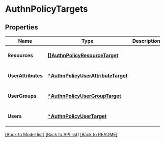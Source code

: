 # AuthnPolicyTargets

## Properties
Name | Type | Description | Notes
------------ | ------------- | ------------- | -------------
**Resources** | [**[]AuthnPolicyResourceTarget**](AuthnPolicyResourceTarget.md) |  | [optional] [default to null]
**UserAttributes** | [***AuthnPolicyUserAttributeTarget**](AuthnPolicyUserAttributeTarget.md) |  | [optional] [default to null]
**UserGroups** | [***AuthnPolicyUserGroupTarget**](AuthnPolicyUserGroupTarget.md) |  | [optional] [default to null]
**Users** | [***AuthnPolicyUserTarget**](AuthnPolicyUserTarget.md) |  | [optional] [default to null]

[[Back to Model list]](../README.md#documentation-for-models) [[Back to API list]](../README.md#documentation-for-api-endpoints) [[Back to README]](../README.md)

